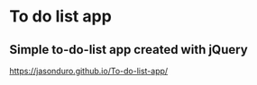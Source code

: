 # To do list app
 Simple to-do-list app created with jQuery
 ----
https://jasonduro.github.io/To-do-list-app/

